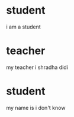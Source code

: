 # student 
i am a student 
# teacher 
my teacher i shradha didi 
# student 
my name is i don't know
